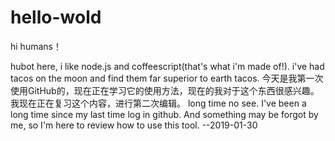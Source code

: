 # hello-wold

hi humans！

hubot here, i like node.js and coffeescript(that's what i'm made of!).
i've had tacos on the moon and find them far superior to earth tacos.
今天是我第一次使用GitHub的，现在正在学习它的使用方法，现在的我对于这个东西很感兴趣。
我现在正在复习这个内容，进行第二次编辑。
long time no see. I've been a long time since my last time log in github. And something may be forgot by me, so I'm here to review how to use this tool. --2019-01-30
